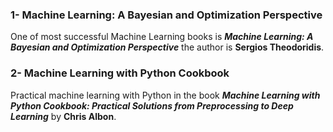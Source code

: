 ### 1- Machine Learning: A Bayesian and Optimization Perspective
One of most successful Machine Learning books is **_Machine Learning: A Bayesian and Optimization Perspective_** the author is **Sergios Theodoridis**.
### 2- Machine Learning with Python Cookbook
Practical machine learning with Python in the book **_Machine Learning with Python Cookbook: Practical Solutions from Preprocessing to Deep Learning_** by **Chris Albon**.
